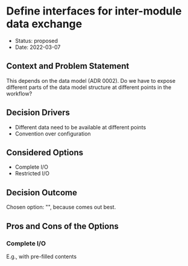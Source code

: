 # Define interfaces for inter-module data exchange

* Status: proposed
* Date: 2022-03-07

## Context and Problem Statement

This depends on the data model (ADR 0002).
Do we have to expose different parts of the data model structure at different points in the workflow?

## Decision Drivers

* Different data need to be available at different points
* Convention over configuration

## Considered Options

* Complete I/O
* Restricted I/O

## Decision Outcome

Chosen option: "", because comes out best.

## Pros and Cons of the Options

### Complete I/O

E.g., with pre-filled contents
